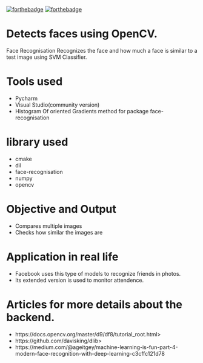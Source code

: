 [![forthebadge](https://forthebadge.com/images/badges/made-with-python.svg)](https://forthebadge.com)
[![forthebadge](https://forthebadge.com/images/badges/check-it-out.svg)](https://forthebadge.com)
# Detects faces using OpenCV.
Face Recognisation
Recognizes the face and how much a face is similar to a test image using SVM Classifier. 
<!DOCTYPE html>
<html lang = "en">
<head>
    <meta charset="utf-8" />
    <link rel="stylesheet" href="main.css">
</head>

<h1>Tools used</h1>
<p title=Tools used>
<ul>
    <li>Pycharm</li>
  <li>Visual Studio(community version)</li>
  <li>Histogram Of oriented Gradients method for package face-recognisation</li>
</ul>
</p>

<h1>library used</h1>
<p title=Library used->
<ul>
    <li>cmake</li>
  <li>dil</li>
  <li>face-recognisation</li>
  <li>numpy </li>
    <li>opencv</li>

</ul>
</p>

<body>
  <h1> Objective and Output</h1>
<p title=  Objective and Output>
<ul>
<li>Compares multiple images </li>
<li>Checks how similar the images are</li>
</ul>
</p>
<h1>Application in real life</h1>
<p title=Application in real life>
<ul>
    <li>Facebook uses this type of models to recognize friends in photos.</li>
  <li>Its extended version is used to monitor attendence.</li>
</ul>
</p>
  <h1>Articles for more details about the backend.</h1>
<p title=Articles for more details about the backend. >
<ul>
    <li>https://docs.opencv.org/master/d9/df8/tutorial_root.html>
<li>https://github.com/davisking/dlib>
<li>https://medium.com/@ageitgey/machine-learning-is-fun-part-4-modern-face-recognition-with-deep-learning-c3cffc121d78</li>
</ul>
</p>

</body>
</html>


